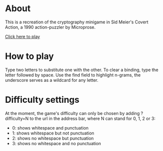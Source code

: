 # About
This is a recreation of the cryptography minigame in Sid Meier's Covert Action, a 1990 action-puzzler by Microprose.

[Click here to play](lincore81.github.io/cipherts/www)

# How to play
Type two letters to substitute one with the other. To clear a binding, type the letter followed by space.
Use the find field to highlight n-grams, the underscore serves as a wildcard for any letter.

# Difficulty settings
At the moment, the game's difficulty can only be chosen by adding ?difficulty=N to the url in the address bar, 
where N can stand for 0, 1, 2 or 3:

* 0: shows whitespace and punctuation
* 1: shows whitespace but not punctuation
* 2: shows no whitespace but punctuation
* 3: shows no whitespace and no punctuation
